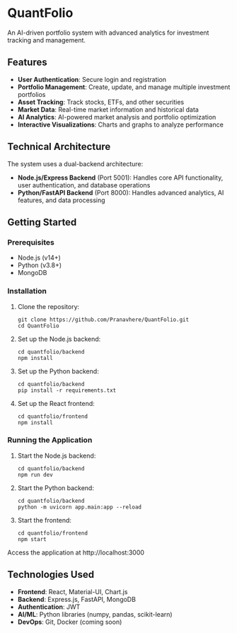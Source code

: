# QuantFolio

An AI-driven portfolio system with advanced analytics for investment tracking and management.

## Features

- **User Authentication**: Secure login and registration
- **Portfolio Management**: Create, update, and manage multiple investment portfolios
- **Asset Tracking**: Track stocks, ETFs, and other securities
- **Market Data**: Real-time market information and historical data
- **AI Analytics**: AI-powered market analysis and portfolio optimization
- **Interactive Visualizations**: Charts and graphs to analyze performance

## Technical Architecture

The system uses a dual-backend architecture:

- **Node.js/Express Backend** (Port 5001): Handles core API functionality, user authentication, and database operations
- **Python/FastAPI Backend** (Port 8000): Handles advanced analytics, AI features, and data processing

## Getting Started

### Prerequisites

- Node.js (v14+)
- Python (v3.8+)
- MongoDB

### Installation

1. Clone the repository:
   ```
   git clone https://github.com/Pranavhere/QuantFolio.git
   cd QuantFolio
   ```

2. Set up the Node.js backend:
   ```
   cd quantfolio/backend
   npm install
   ```

3. Set up the Python backend:
   ```
   cd quantfolio/backend
   pip install -r requirements.txt
   ```

4. Set up the React frontend:
   ```
   cd quantfolio/frontend
   npm install
   ```

### Running the Application

1. Start the Node.js backend:
   ```
   cd quantfolio/backend
   npm run dev
   ```

2. Start the Python backend:
   ```
   cd quantfolio/backend
   python -m uvicorn app.main:app --reload
   ```

3. Start the frontend:
   ```
   cd quantfolio/frontend
   npm start
   ```

Access the application at http://localhost:3000

## Technologies Used

- **Frontend**: React, Material-UI, Chart.js
- **Backend**: Express.js, FastAPI, MongoDB
- **Authentication**: JWT
- **AI/ML**: Python libraries (numpy, pandas, scikit-learn)
- **DevOps**: Git, Docker (coming soon) 